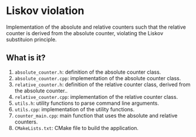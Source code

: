 # Liskov violation

Implementation of the absolute and relative counters such that the relative
counter is derived from the absolute counter, violating the Liskov substituion
principle.


## What is it?

1. `absolute_counter.h`: definition of the absolute counter class.
1. `absolute_counter.cpp`: implementation of the absolute counter class.
1. `relative_counter.h`: definition of the relative counter class, derived
   from the absolute counter..
1. `relative_counter.cpp`: implementation of the relative counter class.
1. `utils.h`: utility functions to parse command line arguments.
1. `utils.cpp`: implementation of the utility functions.
1. `counter_main.cpp`: main function that uses the absolute and relative
   counters.
1. `CMakeLists.txt`: CMake file to build the application.
